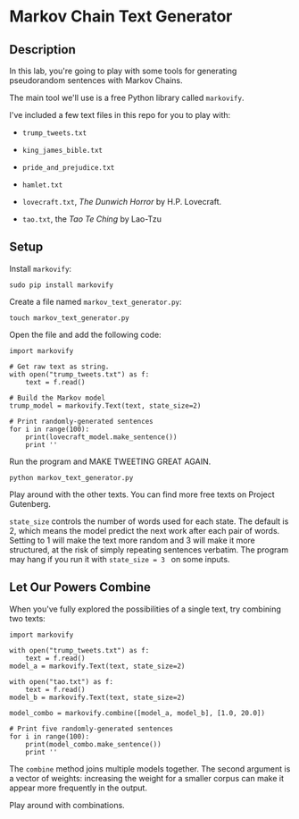 # Markov Chain Text Generator

## Description

In this lab, you're going to play with some tools for generating pseudorandom sentences with Markov Chains.

The main tool we'll use is a free Python library called `markovify`.

I've included a few text files in this repo for you to play with:

- `trump_tweets.txt`

- `king_james_bible.txt`

- `pride_and_prejudice.txt`

- `hamlet.txt`

- `lovecraft.txt`, *The Dunwich Horror* by H.P. Lovecraft.

- `tao.txt`, the *Tao Te Ching* by Lao-Tzu

## Setup

Install `markovify`:

```
sudo pip install markovify
```

Create a file named `markov_text_generator.py`:

```
touch markov_text_generator.py
```

Open the file and add the following code:

```
import markovify

# Get raw text as string.
with open("trump_tweets.txt") as f:
    text = f.read()
    
# Build the Markov model
trump_model = markovify.Text(text, state_size=2)

# Print randomly-generated sentences
for i in range(100):
    print(lovecraft_model.make_sentence())
    print ''
```

Run the program and MAKE TWEETING GREAT AGAIN.

```
python markov_text_generator.py
```

Play around with the other texts. You can find more free texts on Project Gutenberg.

`state_size` controls the number of words used for each state. The default is 2, which means the model predict the next work after each
pair of words. Setting to 1 will make the text more random and 3 will make it more structured, at the risk of simply repeating sentences
verbatim. The program may hang if you run it with `state_size = 3 ` on some inputs.

## Let Our Powers Combine

When you've fully explored the possibilities of a single text, try combining two texts:

```
import markovify

with open("trump_tweets.txt") as f:
    text = f.read()
model_a = markovify.Text(text, state_size=2)

with open("tao.txt") as f:
    text = f.read()
model_b = markovify.Text(text, state_size=2)

model_combo = markovify.combine([model_a, model_b], [1.0, 20.0])

# Print five randomly-generated sentences
for i in range(100):
    print(model_combo.make_sentence())
    print ''
```

The `combine` method joins multiple models together. The second argument is a vector of weights: increasing the weight for a smaller
corpus can make it appear more frequently in the output.

Play around with combinations.
